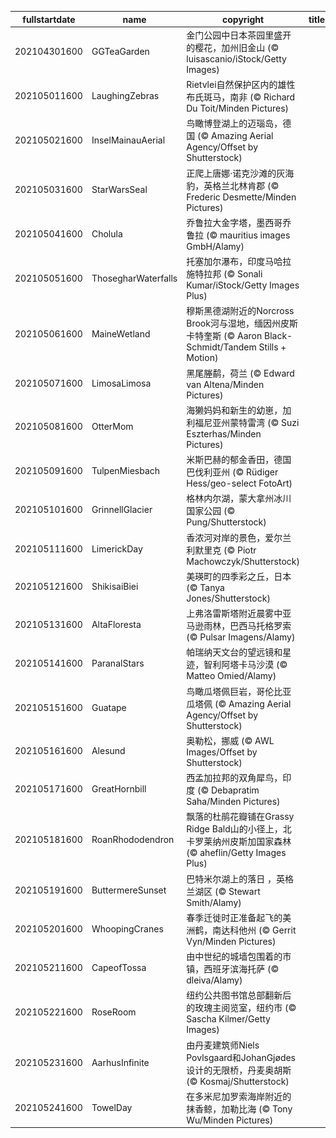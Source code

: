 |fullstartdate|name|copyright|title|image|
|--|--|--|--|--|
202104301600|GGTeaGarden|金门公园中日本茶园里盛开的樱花，加州旧金山  (© luisascanio/iStock/Getty Images)||![](/zh-CN/2021/05/202104301600GGTeaGarden.jpg)|
202105011600|LaughingZebras|Rietvlei自然保护区内的雄性布氏斑马，南非 (© Richard Du Toit/Minden Pictures)||![](/zh-CN/2021/05/202105011600LaughingZebras.jpg)|
202105021600|InselMainauAerial|鸟瞰博登湖上的迈瑙岛，德国 (© Amazing Aerial Agency/Offset by Shutterstock)||![](/zh-CN/2021/05/202105021600InselMainauAerial.jpg)|
202105031600|StarWarsSeal|正爬上唐娜·诺克沙滩的灰海豹，英格兰北林肯郡 (© Frederic Desmette/Minden Pictures)||![](/zh-CN/2021/05/202105031600StarWarsSeal.jpg)|
202105041600|Cholula|乔鲁拉大金字塔，墨西哥乔鲁拉 (© mauritius images GmbH/Alamy)||![](/zh-CN/2021/05/202105041600Cholula.jpg)|
202105051600|ThosegharWaterfalls|托塞加尔瀑布，印度马哈拉施特拉邦 (© Sonali Kumar/iStock/Getty Images Plus)||![](/zh-CN/2021/05/202105051600ThosegharWaterfalls.jpg)|
202105061600|MaineWetland|穆斯黑德湖附近的Norcross Brook河与湿地，缅因州皮斯卡特奎斯 (© Aaron Black-Schmidt/Tandem Stills + Motion)||![](/zh-CN/2021/05/202105061600MaineWetland.jpg)|
202105071600|LimosaLimosa|黑尾塍鹬，荷兰 (© Edward van Altena/Minden Pictures)||![](/zh-CN/2021/05/202105071600LimosaLimosa.jpg)|
202105081600|OtterMom|海獭妈妈和新生的幼崽，加利福尼亚州蒙特雷湾 (© Suzi Eszterhas/Minden Pictures)||![](/zh-CN/2021/05/202105081600OtterMom.jpg)|
202105091600|TulpenMiesbach|米斯巴赫的郁金香田，德国巴伐利亚州 (© Rüdiger Hess/geo-select FotoArt)||![](/zh-CN/2021/05/202105091600TulpenMiesbach.jpg)|
202105101600|GrinnellGlacier|格林内尔湖，蒙大拿州冰川国家公园 (© Pung/Shutterstock)||![](/zh-CN/2021/05/202105101600GrinnellGlacier.jpg)|
202105111600|LimerickDay|香浓河对岸的景色，爱尔兰利默里克 (© Piotr Machowczyk/Shutterstock)||![](/zh-CN/2021/05/202105111600LimerickDay.jpg)|
202105121600|ShikisaiBiei|美瑛町的四季彩之丘，日本 (© Tanya Jones/Shutterstock)||![](/zh-CN/2021/05/202105121600ShikisaiBiei.jpg)|
202105131600|AltaFloresta|上弗洛雷斯塔附近晨雾中亚马逊雨林，巴西马托格罗索 (© Pulsar Imagens/Alamy)||![](/zh-CN/2021/05/202105131600AltaFloresta.jpg)|
202105141600|ParanalStars|帕瑞纳天文台的望远镜和星迹，智利阿塔卡马沙漠 (© Matteo Omied/Alamy)||![](/zh-CN/2021/05/202105141600ParanalStars.jpg)|
202105151600|Guatape|鸟瞰瓜塔佩巨岩，哥伦比亚瓜塔佩 (© Amazing Aerial Agency/Offset by Shutterstock)||![](/zh-CN/2021/05/202105151600Guatape.jpg)|
202105161600|Alesund|奥勒松，挪威 (© AWL Images/Offset by Shutterstock)||![](/zh-CN/2021/05/202105161600Alesund.jpg)|
202105171600|GreatHornbill|西孟加拉邦的双角犀鸟，印度 (© Debapratim Saha/Minden Pictures)||![](/zh-CN/2021/05/202105171600GreatHornbill.jpg)|
202105181600|RoanRhododendron|飘落的杜鹃花瓣铺在Grassy Ridge Bald山的小径上，北卡罗莱纳州皮斯加国家森林 (© aheflin/Getty Images Plus)||![](/zh-CN/2021/05/202105181600RoanRhododendron.jpg)|
202105191600|ButtermereSunset|巴特米尔湖上的落日 ，英格兰湖区 (© Stewart Smith/Alamy)||![](/zh-CN/2021/05/202105191600ButtermereSunset.jpg)|
202105201600|WhoopingCranes|春季迁徙时正准备起飞的美洲鹤，南达科他州 (© Gerrit Vyn/Minden Pictures)||![](/zh-CN/2021/05/202105201600WhoopingCranes.jpg)|
202105211600|CapeofTossa|由中世纪的城墙包围着的市镇，西班牙滨海托萨 (© dleiva/Alamy)||![](/zh-CN/2021/05/202105211600CapeofTossa.jpg)|
202105221600|RoseRoom|纽约公共图书馆总部翻新后的玫瑰主阅览室，纽约市 (© Sascha Kilmer/Getty Images)||![](/zh-CN/2021/05/202105221600RoseRoom.jpg)|
202105231600|AarhusInfinite|由丹麦建筑师Niels Povlsgaard和JohanGjødes设计的无限桥，丹麦奥胡斯 (© Kosmaj/Shutterstock)||![](/zh-CN/2021/05/202105231600AarhusInfinite.jpg)|
202105241600|TowelDay|在多米尼加罗索海岸附近的抹香鲸，加勒比海 (© Tony Wu/Minden Pictures)||![](/zh-CN/2021/05/202105241600TowelDay.jpg)|
